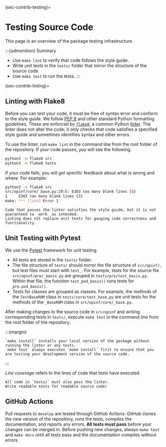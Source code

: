 (sec-contrib-testing)=
# Testing Source Code

This page is an overview of the package testing infrastructure.

:::{admonition} Summary
- Use `make lint` to verify that code follows the style guide.
- Write unit tests in the `tests/` folder that mirror the structure of the source code.
- Use `make test` to run the tests.
:::

(sec-contrib-linting)=
## Linting with Flake8

Before you can test your code, it must be free of syntax error and conform to the style guide.
We follow [PEP 8](https://www.python.org/dev/peps/pep-0008/) and other standard Python formatting guidelines.
These are enforced by [`flake8`](https://flake8.pycqa.org/en/latest/), a common Python [linter](https://en.wikipedia.org/wiki/Lint_(software)).
The linter does not alter the code; it only checks that code satisfies a specified style guide and sometimes identifies syntax and other errors.

To use the linter, run `make lint` in the command line from the root folder of the repository.
If your code passes, you will see the following.
```bash
python3 -m flake8 src
python3 -m flake8 tests
```
If your code fails, you will get specific feedback about what is wrong and where.
For example:
```bash
python3 -m flake8 src
src/opinf/core/_base.py:29:5: E303 too many blank lines (3)
1     E303 too many blank lines (3)
make: *** [lint] Error 1
```

```{attention}
Code that passes the linter satisfies the style guide, but it is not guaranteed to _work_ as intended.
Linting does not replace unit tests for gauging code correctness and functionality.
```

## Unit Testing with Pytest

We use the [Pytest](https://docs.pytest.org/en/7.0.x/) framework for unit testing.
- All tests are stored in the `tests/` folder.
- The file structure of `tests/` should mirror the file structure of `src/opinf/`, but test files must start with `test_`. For example, tests for the source file `src/opinf/pre/_basis.py` are grouped in `tests/pre/test_basis.py`. Within that file, the function `test_pod_basis()` runs tests for `pre.pod_basis()`.
- Tests for classes are grouped as classes. For example, the methods of the `TestBaseROM` class in `tests/core/test_base.py` are unit tests for the methods of the `_BaseROM` class in `src/opinf/core/_base.py`.

After making changes to the source code in `src/opinf` and writing corresponding tests in `tests/`, execute `make test` in the command line from the root folder of the repository.

:::{margin}
```{note}
`make install` installs your local version of the package without running the linter or any tests.
`make test` always executes `make install` first to ensure that you are testing your development version of the source code.
```
:::

_Line coverage_ refers to the lines of code that tests have executed.

```{attention}
All code in `tests/` must also pass the linter.
Write readable tests for readable source code!
```

## GitHub Actions

Pull requests to `develop` are tested through GitHub Actions:
GitHub clones the new version of the repository, runs the tests, compiles the documentation, and reports any errors.
**All tests must pass** before your changes can be merged in.
Before pushing new changes, always `make test` and `make docs` until all tests pass and the documentation compiles without errors.
